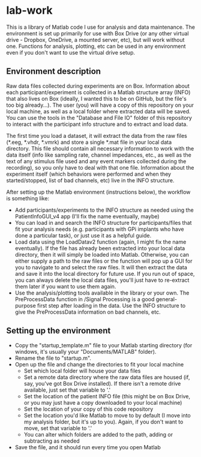 # lab-work

This is a library of Matlab code I use for analysis and data maintenance. The environment is set up primarily for use with Box Drive (or any other virtual drive - Dropbox, OneDrive, a mounted server, etc), but will work without one. Functions for analysis, plotting, etc can be used in any environment even if you don't want to use the virtual drive setup.

 ## Environment description
 
 Raw data files collected during experiments are on Box. Information about each participant/experiment is collected in a Matlab structure array (INFO) that also lives on Box (ideally, I wanted this to be on GitHub, but the file's too big already...). The user (you) will have a copy of this repository on your local machine, as well as a local folder where extracted data will be saved. You can use the tools in the "Database and File IO" folder of this repository to interact with the participant info structure and to extract and load data.
 
 The first time you load a dataset, it will extract the data from the raw files (*.eeg, *.vhdr, *.vmrk) and store a single *.mat file in your local data directory. This file should contain all necessary information to work with the data itself (info like sampling rate, channel impedances, etc., as well as the text of any stimulus file used and any event markers collected during the recording), so you only have to deal with that one file. Information about the experiment itself (which behaviors were performed and when they started/stopped, list of bad channels, etc) live in the INFO structure.
 
 After setting up the Matlab environment (instructions below), the workflow is something like:
  * Add participants/experiments to the INFO structure as needed using the PatientInfoGUI_v4 app (I'll fix the name eventually, maybe)
  * You can load in and search the INFO structure for participants/files that fit your analysis needs (e.g. participants with GPi implants who have done a particular task), or just use it as a helpful guide.
  * Load data using the LoadDatav2 function (again, I might fix the name eventually). If the file has already been extracted into your local data directory, then it will simply be loaded into Matlab. Otherwise, you can either supply a path to the raw files or the function will pop up a GUI for you to navigate to and select the raw files. It will then extract the data and save it into the local directory for future use. If you run out of space, you can always delete the local data files, you'll just have to re-extract them later if you want to use them again.
  * Use the analysis/plotting tools available in the library or your own. The PreProcessData function in /Signal Processing is a good general-purpose first step after loading in the data. Use the INFO structure to give the PreProcessData information on bad channels, etc.
    
## Setting up the environment

  * Copy the "startup_template.m" file to your Matlab starting directory (for windows, it's usually your "Documents/MATLAB" folder). 
  * Rename the file to "startup.m". 
  * Open up the file and change the directories to fit your local machine
    * Set which local folder will house your data files
    * Set a remote data directory where the raw data files are housed (if, say, you've got Box Drive installed). If there isn't a remote drive available, just set that variable to '.'
    * Set the location of the patient INFO file (this might be on Box Drive, or you may just have a copy downloaded to your local machine)
    * Set the location of your copy of this code repository
    * Set the location you'd like Matlab to move to by default (I move into my analysis folder, but it's up to you). Again, if you don't want to move, set that variable to '.'
    * You can alter which folders are added to the path, adding or subtracting as needed
  * Save the file, and it should run every time you open Matlab
    
